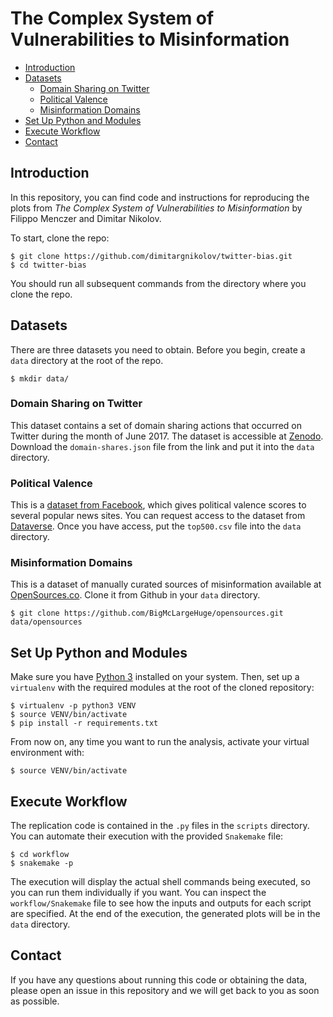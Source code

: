 # The Complex System of Vulnerabilities to Misinformation

* [Introduction](#introduction)
* [Datasets](#datasets)
  * [Domain Sharing on Twitter](#domain-sharing-on-twitter)
  * [Political Valence](#political-valence)
  * [Misinformation Domains](#misinformation-domains)
* [Set Up Python and Modules](#set-up-python-and-modules)
* [Execute Workflow](#execute-workflow)
* [Contact](#contact)

## Introduction

In this repository, you can find code and instructions for reproducing the plots from *The Complex System of Vulnerabilities to Misinformation* by Filippo Menczer and Dimitar Nikolov.

To start, clone the repo:

```
$ git clone https://github.com/dimitargnikolov/twitter-bias.git
$ cd twitter-bias
```

You should run all subsequent commands from the directory where you clone the repo.

## Datasets

There are three datasets you need to obtain. Before you begin, create a `data` directory at the root of the repo.

```
$ mkdir data/
```

### Domain Sharing on Twitter

This dataset contains a set of domain sharing actions that occurred on Twitter during the month of June 2017. The dataset is accessible at [Zenodo](https://zenodo.org/record/2558687). Download the `domain-shares.json` file from the link and put it into the `data` directory.

### Political Valence

This is a [dataset from Facebook](http://science.sciencemag.org/content/348/6239/1130), which gives political valence scores to several popular news sites. You can request access to the dataset from [Dataverse](https://dataverse.harvard.edu/dataset.xhtml?persistentId=doi:10.7910/DVN/LDJ7MS). Once you have access, put the `top500.csv` file into the `data` directory.

### Misinformation Domains

This is a dataset of manually curated sources of misinformation available at [OpenSources.co](http://www.opensources.co). Clone it from Github in your `data` directory.

```
$ git clone https://github.com/BigMcLargeHuge/opensources.git data/opensources
```

## Set Up Python and Modules

Make sure you have [Python 3](https://www.python.org/) installed on your system. Then, set up a `virtualenv` with the required modules at the root of the cloned repository:

```
$ virtualenv -p python3 VENV
$ source VENV/bin/activate
$ pip install -r requirements.txt
```

From now on, any time you want to run the analysis, activate your virtual environment with:

```
$ source VENV/bin/activate
```

## Execute Workflow

The replication code is contained in the `.py` files in the `scripts` directory. You can automate their execution with the provided `Snakemake` file:

```
$ cd workflow
$ snakemake -p
```

The execution will display the actual shell commands being executed, so you can run them individually if you want. You can inspect the `workflow/Snakemake` file to see how the inputs and outputs for each script are specified. At the end of the execution, the generated plots will be in the `data` directory.

## Contact

If you have any questions about running this code or obtaining the data, please open an issue in this repository and we will get back to you as soon as possible.
